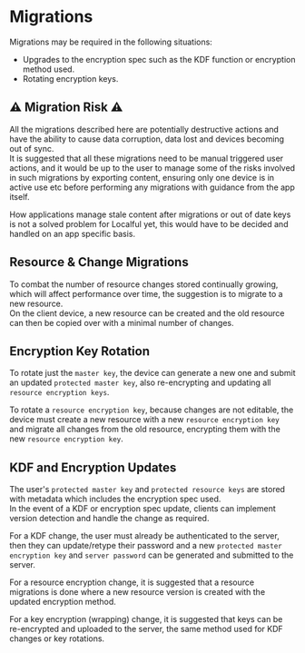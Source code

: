 # Migrations

Migrations may be required in the following situations:
- Upgrades to the encryption spec such as the KDF function or encryption method used.
- Rotating encryption keys.

## ⚠️ Migration Risk ⚠️
All the migrations described here are potentially destructive actions and have the ability to cause data corruption, data lost and devices becoming out of sync.  
It is suggested that all these migrations need to be manual triggered user actions, and it would be up to the user to manage some of the risks involved
in such migrations by exporting content, ensuring only one device is in active use etc before performing any migrations with guidance from the app itself.

How applications manage stale content after migrations or out of date keys is not a solved problem for Localful yet,
this would have to be decided and handled on an app specific basis.

## Resource & Change Migrations
To combat the number of resource changes stored continually growing, which will affect performance over time, the suggestion
is to migrate to a new resource.  
On the client device, a new resource can be created and the old resource can then be copied over with a minimal number of changes.

## Encryption Key Rotation
To rotate just the `master key`, the device can generate a new one and submit an updated `protected master key`, also re-encrypting and updating all `resource encryption keys`.  

To rotate a `resource encryption key`, because changes are not editable, the device must create a new resource with a new `resource encryption key` and migrate all changes from the old resource, encrypting them with the new `resource encryption key`.

## KDF and Encryption Updates
The user's `protected master key` and `protected resource keys` are stored with metadata which includes the encryption spec used.  
In the event of a KDF or encryption spec update, clients can implement version detection and handle the change as required.

For a KDF change, the user must already be authenticated to the server, then they can update/retype their password and a new `protected master encryption key` and `server password` can be generated and submitted to the server.

For a resource encryption change, it is suggested that a resource migrations is done where a new resource version is created with the updated encryption method.

For a key encryption (wrapping) change, it is suggested that keys can be re-encrypted and uploaded to the server, the same method used for KDF changes or key rotations.
